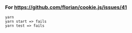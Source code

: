 ### For https://github.com/florian/cookie.js/issues/41

```
yarn
yarn start => fails
yarn test => fails
```
